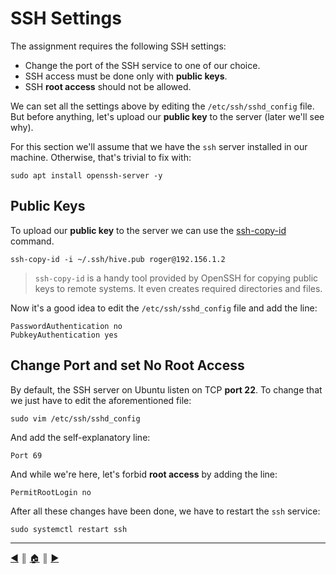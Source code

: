 # SSH Settings
The assignment requires the following SSH settings:
* Change the port of the SSH service to one of our choice.
* SSH access must be done only with **public keys**.
* SSH **root access** should not be allowed.

We can set all the settings above by editing the `/etc/ssh/sshd_config` file. But before anything, let's upload our **public key** to the server (later we'll see why).

For this section we'll assume that we have the `ssh` server installed in our machine. Otherwise, that's trivial to fix with:
```
sudo apt install openssh-server -y
```

## Public Keys
To upload our **public key** to the server we can use the [ssh-copy-id](https://www.ssh.com/academy/ssh/copy-id) command. 
```
ssh-copy-id -i ~/.ssh/hive.pub roger@192.156.1.2
```

> `ssh-copy-id` is a handy tool provided by OpenSSH for copying public keys to remote systems. It even creates required directories and files.

Now it's a good idea to edit the `/etc/ssh/sshd_config` file and add the line:
```
PasswordAuthentication no
PubkeyAuthentication yes
```

## Change Port and set No Root Access
By default, the SSH server on Ubuntu listen on TCP **port 22**. To change that we just have to edit the aforementioned file:
```
sudo vim /etc/ssh/sshd_config
```

And add the self-explanatory line:
```
Port 69
```

And while we're here, let's forbid **root access** by adding the line:
```
PermitRootLogin no
```

After all these changes have been done, we have to restart the `ssh` service:
```
sudo systemctl restart ssh
```

---
<!-- navigation links -->
[:arrow_backward:][back] ║ [:house:][home] ║ [:arrow_forward:][next]

[home]: ../README.md
[back]: ./static_ip.md
[next]: ./ufw.md